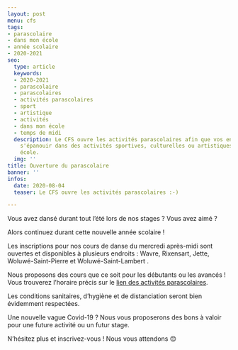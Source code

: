 ```yaml
---
layout: post
menu: cfs
tags:
- parascolaire
- dans mon école
- année scolaire
- 2020-2021
seo:
  type: article
  keywords:
  - 2020-2021
  - parascolaire
  - parascolaires
  - activités parascolaires
  - sport
  - artistique
  - activités
  - dans mon école
  - temps de midi
  description: Le CFS ouvre les activités parascolaires afin que vos enfants puissent
    s'épanouir dans des activités sportives, culturelles ou artistiques dans leur
    école.
  img: ''
title: Ouverture du parascolaire
banner: ''
infos:
  date: 2020-08-04
  teaser: Le CFS ouvre les activités parascolaires :-)

---
```

Vous avez dansé durant tout l’été lors de nos stages ? Vous avez aimé ?

Alors continuez durant cette nouvelle année scolaire !

Les inscriptions pour nos cours de danse du mercredi après-midi sont ouvertes et disponibles à plusieurs endroits : Wavre, Rixensart, Jette, Woluwé-Saint-Pierre et Woluwé-Saint-Lambert .

Nous proposons des cours que ce soit pour les débutants ou les avancés ! Vous trouverez l’horaire précis sur le [lien des activités parascolaires]().

Les conditions sanitaires, d’hygiène et de distanciation seront bien évidemment respectées.

Une nouvelle vague Covid-19 ? Nous vous proposerons des bons à valoir pour une future activité ou un futur stage.

N’hésitez plus et inscrivez-vous ! Nous vous attendons 😊